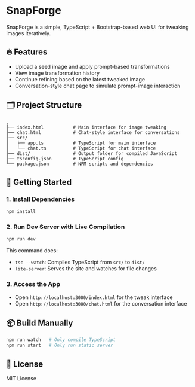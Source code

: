 # SnapForge

SnapForge is a simple, TypeScript + Bootstrap-based web UI for tweaking images iteratively.

## 🔥 Features

- Upload a seed image and apply prompt-based transformations
- View image transformation history
- Continue refining based on the latest tweaked image
- Conversation-style chat page to simulate prompt-image interaction

## 🗂️ Project Structure

```
.
├── index.html           # Main interface for image tweaking
├── chat.html            # Chat-style interface for conversations
├── src/
│   ├── app.ts           # TypeScript for main interface
│   └── chat.ts          # TypeScript for chat interface
├── dist/                # Output folder for compiled JavaScript
├── tsconfig.json        # TypeScript config
└── package.json         # NPM scripts and dependencies
```

## 🚀 Getting Started

### 1. Install Dependencies

```bash
npm install
```

### 2. Run Dev Server with Live Compilation

```bash
npm run dev
```

This command does:

- `tsc --watch`: Compiles TypeScript from `src/` to `dist/`
- `lite-server`: Serves the site and watches for file changes

### 3. Access the App

- Open `http://localhost:3000/index.html` for the tweak interface
- Open `http://localhost:3000/chat.html` for the conversation interface

## 📦 Build Manually

```bash
npm run watch   # Only compile TypeScript
npm run start   # Only run static server
```

## 📄 License

MIT License
